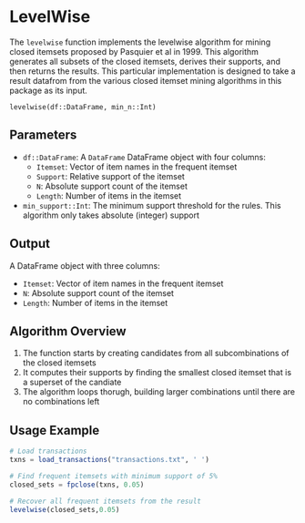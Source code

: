 # LevelWise

The `levelwise` function implements the levelwise algorithm for mining closed itemsets proposed by Pasquier et al in 1999. This algorithm generates all subsets of the closed itemsets, derives their supports, and then returns the results. This particular implementation is designed to take a result datafrom from the various closed itemset mining algorithms in this package as its input.


```@docs
levelwise(df::DataFrame, min_n::Int)
```

## Parameters

- `df::DataFrame`: A `DataFrame` DataFrame object with four columns:
    - `Itemset`: Vector of item names in the frequent itemset
    - `Support`: Relative support of the itemset
    - `N`: Absolute support count of the itemset
    - `Length`: Number of items in the itemset
- `min_support::Int`: The minimum support threshold for the rules. This algorithm only takes absolute (integer) support

## Output
A DataFrame object with three columns:
- `Itemset`: Vector of item names in the frequent itemset
- `N`: Absolute support count of the itemset
- `Length`: Number of items in the itemset

## Algorithm Overview

1. The function starts by creating candidates from all subcombinations of the closed itemsets
2. It computes their supports by finding the smallest closed itemset that is a superset of the candiate
3. The algorithm loops thorugh, building larger combinations until there are no combinations left

## Usage Example
```julia
# Load transactions
txns = load_transactions("transactions.txt", ' ')

# Find frequent itemsets with minimum support of 5%
closed_sets = fpclose(txns, 0.05)

# Recover all frequent itemsets from the result
levelwise(closed_sets,0.05)
```